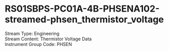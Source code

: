 # RS01SBPS-PC01A-4B-PHSENA102-streamed-phsen_thermistor_voltage

Stream Type: Engineering<br>
Stream Content: Thermistor Voltage Data<br>
Instrument Group Code: PHSEN<br>

